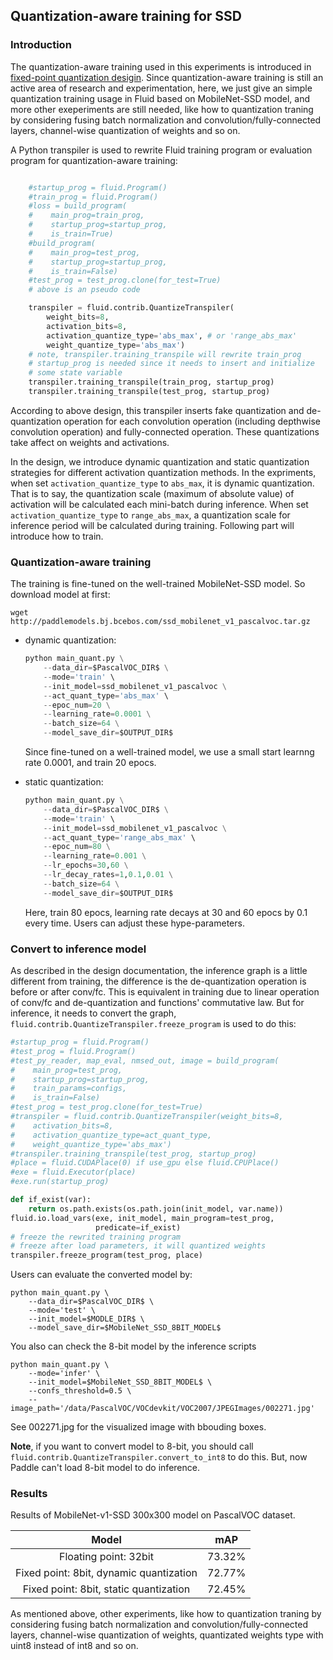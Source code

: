 ## Quantization-aware training for SSD

### Introduction

The quantization-aware training used in this experiments is introduced in [fixed-point quantization desigin](https://gthub.com/PaddlePaddle/FluidDoc/blob/develop/doc/fluid/design/quantization/fixed_point_quantization.md). Since quantization-aware training is still an active area of research and experimentation,
here, we just give an simple quantization training usage in Fluid based on MobileNet-SSD model, and more other exeperiments are still needed, like how to quantization traning by considering fusing batch normalization and convolution/fully-connected layers, channel-wise quantization of weights and so on.


A Python transpiler is used to rewrite Fluid training program or evaluation program for quantization-aware training:

```python

    #startup_prog = fluid.Program()
    #train_prog = fluid.Program()
    #loss = build_program(
    #    main_prog=train_prog,
    #    startup_prog=startup_prog,
    #    is_train=True)
    #build_program(
    #    main_prog=test_prog,
    #    startup_prog=startup_prog,
    #    is_train=False)
    #test_prog = test_prog.clone(for_test=True)
    # above is an pseudo code

    transpiler = fluid.contrib.QuantizeTranspiler(
        weight_bits=8,
        activation_bits=8,
        activation_quantize_type='abs_max', # or 'range_abs_max'
        weight_quantize_type='abs_max')
    # note, transpiler.training_transpile will rewrite train_prog
    # startup_prog is needed since it needs to insert and initialize
    # some state variable
    transpiler.training_transpile(train_prog, startup_prog)
    transpiler.training_transpile(test_prog, startup_prog)
```

  According to above design, this transpiler inserts fake quantization and de-quantization operation for each convolution operation (including depthwise convolution operation) and fully-connected operation. These quantizations take affect on weights and activations.

  In the design, we introduce dynamic quantization and static quantization strategies for different activation quantization methods. In the expriments, when set `activation_quantize_type` to `abs_max`, it is dynamic quantization. That is to say, the quantization scale (maximum of absolute value) of activation will be calculated each mini-batch during inference. When set `activation_quantize_type` to `range_abs_max`, a quantization scale for inference period will be calculated during training. Following part will introduce how to train.

### Quantization-aware training

  The training is fine-tuned on the well-trained MobileNet-SSD model. So download model at first:

  ```
  wget http://paddlemodels.bj.bcebos.com/ssd_mobilenet_v1_pascalvoc.tar.gz
  ```

- dynamic quantization:

  ```python
  python main_quant.py \
      --data_dir=$PascalVOC_DIR$ \
      --mode='train' \
      --init_model=ssd_mobilenet_v1_pascalvoc \
      --act_quant_type='abs_max' \
      --epoc_num=20 \
      --learning_rate=0.0001 \
      --batch_size=64 \
      --model_save_dir=$OUTPUT_DIR$
  ```
  Since fine-tuned on a well-trained model, we use a small start learnng rate 0.0001, and train 20 epocs.

- static quantization:
  ```python
  python main_quant.py \
      --data_dir=$PascalVOC_DIR$ \
      --mode='train' \
      --init_model=ssd_mobilenet_v1_pascalvoc \
      --act_quant_type='range_abs_max' \
      --epoc_num=80 \
      --learning_rate=0.001 \
      --lr_epochs=30,60 \
      --lr_decay_rates=1,0.1,0.01 \
      --batch_size=64 \
      --model_save_dir=$OUTPUT_DIR$
  ```
  Here, train 80 epocs, learning rate decays at 30 and 60 epocs by 0.1 every time. Users can adjust these hype-parameters.

### Convert to inference model

  As described in the design documentation, the inference graph is a little different from training, the difference is the de-quantization operation is before or after conv/fc. This is equivalent in training due to linear operation of conv/fc and de-quantization and functions' commutative law. But for inference, it needs to convert the graph, `fluid.contrib.QuantizeTranspiler.freeze_program` is used to do this:

  ```python
  #startup_prog = fluid.Program()
  #test_prog = fluid.Program()
  #test_py_reader, map_eval, nmsed_out, image = build_program(
  #    main_prog=test_prog,
  #    startup_prog=startup_prog,
  #    train_params=configs,
  #    is_train=False)
  #test_prog = test_prog.clone(for_test=True)
  #transpiler = fluid.contrib.QuantizeTranspiler(weight_bits=8,
  #    activation_bits=8,
  #    activation_quantize_type=act_quant_type,
  #    weight_quantize_type='abs_max')
  #transpiler.training_transpile(test_prog, startup_prog)
  #place = fluid.CUDAPlace(0) if use_gpu else fluid.CPUPlace()
  #exe = fluid.Executor(place)
  #exe.run(startup_prog)

  def if_exist(var):
      return os.path.exists(os.path.join(init_model, var.name))
  fluid.io.load_vars(exe, init_model, main_program=test_prog,
                     predicate=if_exist)
  # freeze the rewrited training program
  # freeze after load parameters, it will quantized weights
  transpiler.freeze_program(test_prog, place)
  ```

  Users can evaluate the converted model by:

  ```
  python main_quant.py \
      --data_dir=$PascalVOC_DIR$ \
      --mode='test' \
      --init_model=$MODLE_DIR$ \
      --model_save_dir=$MobileNet_SSD_8BIT_MODEL$
  ```

  You also can check the 8-bit model by the inference scripts

  ```
  python main_quant.py \
      --mode='infer' \
      --init_model=$MobileNet_SSD_8BIT_MODEL$ \
      --confs_threshold=0.5 \
      --image_path='/data/PascalVOC/VOCdevkit/VOC2007/JPEGImages/002271.jpg'
  ```
  See 002271.jpg for the visualized image with bbouding boxes.


  **Note**, if you want to convert model to 8-bit, you should call `fluid.contrib.QuantizeTranspiler.convert_to_int8` to do this. But, now Paddle can't load 8-bit model to do inference.

### Results

Results of MobileNet-v1-SSD 300x300 model on PascalVOC dataset.

| Model                                   | mAP                |
|:---------------------------------------:|:------------------:|
|Floating point: 32bit                    | 73.32%             |
|Fixed point: 8bit, dynamic quantization  | 72.77%             |
|Fixed point: 8bit, static quantization   | 72.45%             |

 As mentioned above, other experiments, like how to quantization traning by considering fusing batch normalization and convolution/fully-connected layers, channel-wise quantization of weights, quantizated weights type with uint8 instead of int8 and so on.
